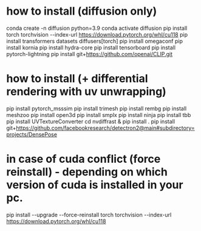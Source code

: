 
# how to install (diffusion only)
conda create -n diffusion python=3.9
conda activate diffusion
pip install torch torchvision --index-url https://download.pytorch.org/whl/cu118
pip install transformers datasets diffusers[torch]
pip install omegaconf
pip install kornia
pip install hydra-core
pip install tensorboard
pip install pytorch-lightning
pip install git+https://github.com/openai/CLIP.git

# how to install (+ differential rendering with uv unwrapping)
pip install pytorch_msssim
pip install trimesh
pip install rembg
pip install meshzoo
pip install open3d
pip install smplx
pip install ninja
pip install tbb
pip install UVTextureConverter
cd nvdiffrast & pip install .
pip install git+https://github.com/facebookresearch/detectron2@main#subdirectory=projects/DensePose

# in case of cuda conflict (force reinstall) - depending on which version of cuda is installed in your pc.
pip install --upgrade --force-reinstall torch torchvision --index-url https://download.pytorch.org/whl/cu118
